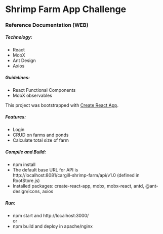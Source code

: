 # Shrimp Farm App Challenge

### Reference Documentation (WEB)

##### Technology:

* React
* MobX
* Ant Design
* Axios

##### Guidelines:

* React Functional Components
* MobX observables

This project was bootstrapped with [Create React App](https://github.com/facebook/create-react-app).

##### Features:

* Login
* CRUD on farms and ponds
* Calculate total size of farm

##### Compile and Build:

* npm install
* The default base URL for API is  
http://localhost:8081/cargill-shrimp-farm/api/v1.0 (defined in RootStore.js)
* Installed packages: create-react-app, mobx, mobx-react, antd, @ant-design/icons, axios

##### Run:
  
* npm start and http://localhost:3000/  
or   
* npm build and deploy in apache/nginx